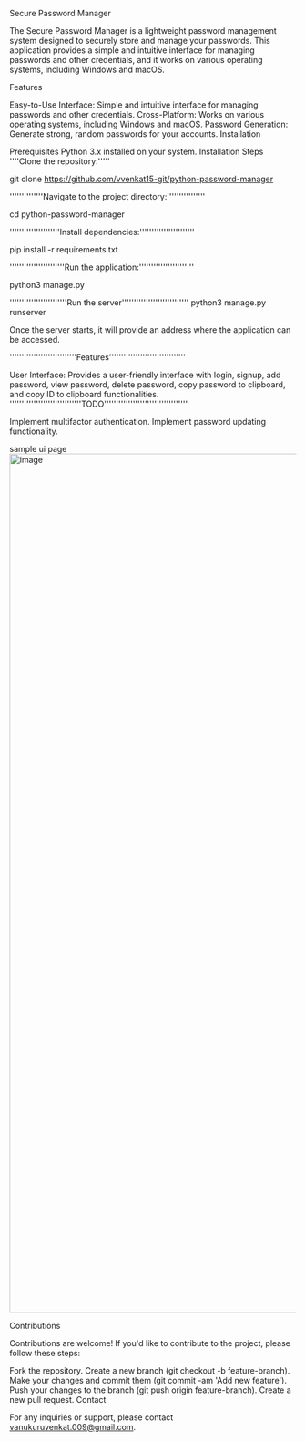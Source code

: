 Secure Password Manager

The Secure Password Manager is a lightweight password management system designed to securely store and manage your passwords. This application provides a simple and intuitive interface for managing passwords and other credentials, and it works on various operating systems, including Windows and macOS.

Features

Easy-to-Use Interface: Simple and intuitive interface for managing passwords and other credentials.
Cross-Platform: Works on various operating systems, including Windows and macOS.
Password Generation: Generate strong, random passwords for your accounts.
Installation

Prerequisites
Python 3.x installed on your system.
Installation Steps
            ''''Clone the repository:'''''

git clone https://github.com/vvenkat15-git/python-password-manager

''''''''''''''Navigate to the project directory:''''''''''''''''

cd python-password-manager

'''''''''''''''''''''Install dependencies:'''''''''''''''''''''''

pip install -r requirements.txt

'''''''''''''''''''''''Run the application:'''''''''''''''''''''''

python3 manage.py

''''''''''''''''''''''''Run the server''''''''''''''''''''''''''''
python3 manage.py runserver

Once the server starts, it will provide an address where the application can be accessed.

''''''''''''''''''''''''''''Features''''''''''''''''''''''''''''''''

User Interface: Provides a user-friendly interface with login, signup, add password, view password, delete password, copy password to clipboard, and copy ID to clipboard functionalities.
''''''''''''''''''''''''''''''TODO'''''''''''''''''''''''''''''''''''

Implement multifactor authentication.
Implement password updating functionality.

sample ui page
<img width="1508" alt="image" src="https://github.com/vvenkat15-git/python-password-manager/assets/72157165/3047dec1-6a51-47b3-9a83-0a518ef96338">


Contributions

Contributions are welcome! If you'd like to contribute to the project, please follow these steps:

Fork the repository.
Create a new branch (git checkout -b feature-branch).
Make your changes and commit them (git commit -am 'Add new feature').
Push your changes to the branch (git push origin feature-branch).
Create a new pull request.
Contact

For any inquiries or support, please contact vanukuruvenkat.009@gmail.com.
